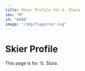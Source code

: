 ```yaml
---
title: Skier Profile for G. Slora
sex: "M"
id: "8486"
image: "/img/flags/nor.svg" 
---
```


# Skier Profile

This page is for: G. Slora.
    